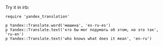 Try it in irb:

    require 'yandex_translation'

    p Yandex::Translate.word('машина', 'es-ru-es')
    p Yandex::Translate.text('кто бы мог подумать об этом, но это так', 'ru-en')
    p Yandex::Translate.text('who knows what does it mean', 'en-ru')
